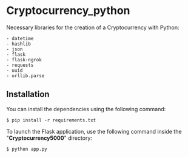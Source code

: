 # Cryptocurrency_python

Necessary libraries for the creation of a Cryptocurrency with Python:

    - datetime
    - hashlib
    - json
    - flask
    - flask-ngrok
    - requests
    - uuid
    - urllib.parse


## Installation
You can install the dependencies using the following command:

	$ pip install -r requirements.txt

To launch the Flask application, use the following command inside the "**Cryptocurrency5000**" directory:

	$ python app.py
